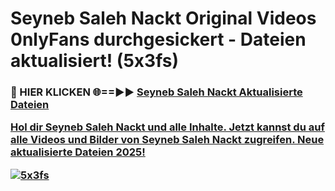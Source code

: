 # Seyneb Saleh Nackt Original Videos 0nlyFans durchgesickert - Dateien aktualisiert! (5x3fs)

<h3>🔴 HIER KLICKEN 🌐==►► <a href="https://tinyurl.com/h6vf6nb8" rel="nofollow">Seyneb Saleh Nackt Aktualisierte Dateien

Hol dir Seyneb Saleh Nackt und alle Inhalte. Jetzt kannst du auf alle Videos und Bilder von Seyneb Saleh Nackt zugreifen. Neue aktualisierte Dateien 2025!

[![5x3fs](https://i.imgur.com/sD4kR3V.gif)](https://tinyurl.com/h6vf6nb8)
